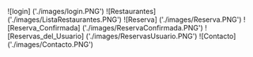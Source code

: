 ![login] ('./images/login.PNG')
![Restaurantes] ('./images/ListaRestaurantes.PNG')
![Reserva] ('./images/Reserva.PNG')
![Reserva_Confirmada] ('./images/ReservaConfirmada.PNG')
![Reservas_del_Usuario] ('./images/ReservasUsuario.PNG')
![Contacto] ('./images/Contacto.PNG')